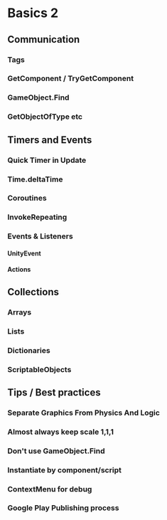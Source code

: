# Basics 2

## Communication
### Tags
### GetComponent / TryGetComponent
### GameObject.Find
### GetObjectOfType etc

## Timers and Events
### Quick Timer in Update
### Time.deltaTime
### Coroutines
### InvokeRepeating
### Events & Listeners
#### UnityEvent
#### Actions

## Collections
### Arrays
### Lists
### Dictionaries
### ScriptableObjects

## Tips / Best practices
### Separate Graphics From Physics And Logic
### Almost always keep scale 1,1,1
### Don't use GameObject.Find
### Instantiate by component/script
### ContextMenu for debug


### Google Play Publishing process